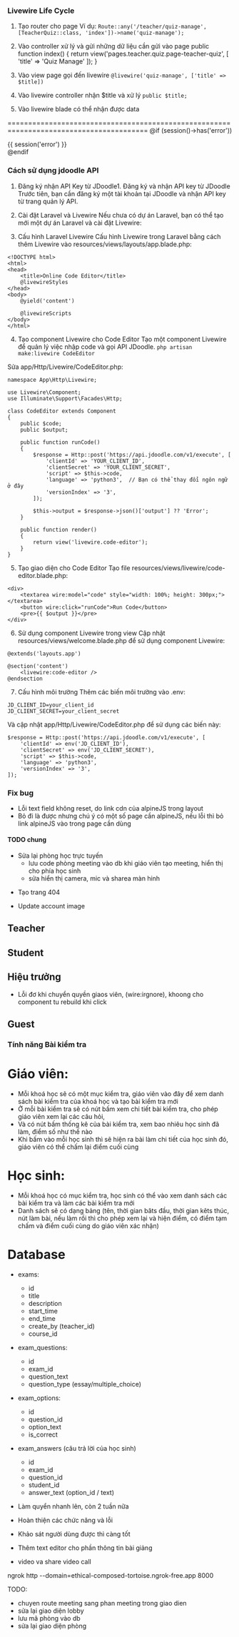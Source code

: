 ### Livewire Life Cycle

1. Tạo router cho page
Ví dụ:
`Route::any('/teacher/quiz-manage', [TeacherQuiz::class, 'index'])->name('quiz-manage');`

2. Vào controller xử lý và gửi những dữ liệu cần gửi vào page
public function index()
    {
        return view('pages.teacher.quiz.page-teacher-quiz', [
            'title' => 'Quiz Manage'
        ]);
    }

3. Vào view page gọi đến livewire
`@livewire('quiz-manage', ['title' => $title])`

4. Vào livewire controller nhận $title và xử lý
`public $title;`

5. Vào livewire blade có thể nhận được data

========================================================================================
@if (session()->has('error'))
    <div class="error">
        <span>{{ session('error') }}</span>
    </div>
@endif




### Cách sử dụng jdoodle API
1. Đăng ký nhận API Key từ JDoodle1.
Đăng ký và nhận API key từ JDoodle
Trước tiên, bạn cần đăng ký một tài khoản tại JDoodle và nhận API key từ trang quản lý API.

2. Cài đặt Laravel và Livewire
Nếu chưa có dự án Laravel, bạn có thể tạo mới một dự án Laravel và cài đặt Livewire:

3. Cấu hình Laravel Livewire
Cấu hình Livewire trong Laravel bằng cách thêm Livewire vào resources/views/layouts/app.blade.php:
```
<!DOCTYPE html>
<html>
<head>
    <title>Online Code Editor</title>
    @livewireStyles
</head>
<body>
    @yield('content')

    @livewireScripts
</body>
</html>
```

4. Tạo component Livewire cho Code Editor
Tạo một component Livewire để quản lý việc nhập code và gọi API JDoodle.
`php artisan make:livewire CodeEditor`

Sửa app/Http/Livewire/CodeEditor.php:
```
namespace App\Http\Livewire;

use Livewire\Component;
use Illuminate\Support\Facades\Http;

class CodeEditor extends Component
{
    public $code;
    public $output;

    public function runCode()
    {
        $response = Http::post('https://api.jdoodle.com/v1/execute', [
            'clientId' => 'YOUR_CLIENT_ID',
            'clientSecret' => 'YOUR_CLIENT_SECRET',
            'script' => $this->code,
            'language' => 'python3',  // Bạn có thể thay đổi ngôn ngữ ở đây
            'versionIndex' => '3',
        ]);

        $this->output = $response->json()['output'] ?? 'Error';
    }

    public function render()
    {
        return view('livewire.code-editor');
    }
}
```
5. Tạo giao diện cho Code Editor
Tạo file resources/views/livewire/code-editor.blade.php:

```
<div>
    <textarea wire:model="code" style="width: 100%; height: 300px;"></textarea>
    <button wire:click="runCode">Run Code</button>
    <pre>{{ $output }}</pre>
</div>
```

6. Sử dụng component Livewire trong view
Cập nhật resources/views/welcome.blade.php để sử dụng component Livewire:

```
@extends('layouts.app')

@section('content')
    <livewire:code-editor />
@endsection
```

7. Cấu hình môi trường
Thêm các biến môi trường vào .env:

```
JD_CLIENT_ID=your_client_id
JD_CLIENT_SECRET=your_client_secret
```
Và cập nhật app/Http/Livewire/CodeEditor.php để sử dụng các biến này:

```
$response = Http::post('https://api.jdoodle.com/v1/execute', [
    'clientId' => env('JD_CLIENT_ID'),
    'clientSecret' => env('JD_CLIENT_SECRET'),
    'script' => $this->code,
    'language' => 'python3',
    'versionIndex' => '3',
]);
```

### Fix bug
- Lỗi text field không reset, do link cdn của alpineJS trong layout
- Bỏ đi là được nhưng chú ý có một số page cần alpineJS, nếu lỗi thì bỏ link alpineJS vào trong page cần dùng


#### TODO chung

<!-- - sửa lại quizz. reset cau tra loi dung khi next cau -->
<!-- - Nâng cấp code complier. them input -->

- Sửa lại phòng học trực tuyến 
    + lưu code phòng meeting vào db khi giáo viên tạo meeting, hiển thị cho phía học sinh
    + sửa hiển thị camera, mic và sharea màn hinh


<!-- - quên mật khẩu (vấn đề email) -->
<!-- - Phần thống kê menu -->
<!-- - Theem discovery theo lop -->
<!-- - Thay ảnh khi chưa có video cho lesson -->
<!-- - Diễn đàn -->
<!-- - Taoj trang dien dan chi tiet, comment, like -->
- Tạo trang 404
<!-- - Bang xep hang trong account -->
- Update account image

<!-- - Trang tai lieu hoc tap cho moi lesson (option) -->
<!-- - CSS trng taif lieu hoc tap -->
<!-- - lam alert -->

<!-- - course-card info min-h-[180px] -->

<!-- - Them loading khi upload video -->
<!-- - Tích hợp thêm alert cho các thông báo -->



## Teacher
<!-- - Tạo bài kiểm tra (option) -->
<!-- - Xoá lesson -->
<!-- - Theem nut xoa yeu cau tham gia o teacher student manage -->
<!-- - Sua loading khi upload video -->

## Student
<!-- - Kiểm tra cách cộng điểm để tăng level, xem hết video, làm bài tập, tham gia khóa học, hoàn thành khóa học, ...
    + tham gia khoá học + 50 điểm (v)
    + comment lesson + 10 điểm (v)
    + làm bài tập + 30 điểm (v)
    + đăng bài diễn đàn + 20 điểm (v)
    + cmt diễn đàn + 10 điểm (v)
    + xem het video + 100 diem -->

<!-- - Taoj tinh nang lam bai kiem tra -->
    
<!-- - Tham gia phòng học trực tuyến -->

## Hiệu trưởng
<!-- - Tạo một tài khoản root có mọi quyền -->
<!-- - Phân quyền cho hiệu trưởng có thể phân quyền cho các giáo viên -->
- Lỗi đơ khi chuyển quyền giaos viên, (wire:irgnore), khoong cho component tu rebuild khi click

## Guest
<!-- - return moi route den login -->



### Tính năng Bài kiểm tra
# Giáo viên: 
- Mỗi khoá học sẽ có một mục kiểm tra, giáo viên vào đây để xem danh sách bài kiểm tra của khoá học và tạo bài kiểm tra mới
- Ở mỗi bài kiểm tra sẽ có nút bấm xem chi tiết bài kiểm tra, cho phép giáo viên xem lại các câu hỏi,
- Và có nút bấm thống kê của bài kiểm tra, xem bao nhiêu học sinh đã làm, điểm số như thế nào
- Khi bấm vào mỗi học sinh thì sẽ hiện ra  bài làm chi tiết của học sinh đó, giáo viên có thể chấm lại điểm cuối cùng

# Học sinh:
- Mỗi khoá học có mục kiểm tra, học sinh có thể vào xem danh sách các bài kiểm tra và làm các bài kiểm tra mới
- Danh sách sẽ có dạng bảng (tên, thời gian băts đầu, thời gian kêts thúc, nút làm bài, nếu làm rồi thì cho phép xem lại và hiện điểm, có điểm tạm chấm và điểm cuối cùng do giáo viên xác nhận)

# Database
- exams:
    + id
    + title 
    + description
    + start_time
    + end_time
    + create_by (teacher_id)
    + course_id

- exam_questions:
    + id
    + exam_id
    + question_text
    + question_type (essay/multiple_choice)

- exam_options:
    + id
    + question_id
    + option_text
    + is_correct

- exam_answers (câu trả lời của học sinh)
    + id
    + exam_id
    + question_id
    + student_id
    + answer_text (option_id / text)




- Làm quyển nhanh lên, còn 2 tuần nữa
- Hoàn thiện các chức năng và lỗi
- Khảo sát người dùng được thì càng tốt
<!-- - Sửa lỗi xem chi tiết bài kiểm tra -->
- Thêm text editor cho phần thông tin bài giảng
<!-- - stdin cho code complier -->
- video va share video call




ngrok http --domain=ethical-composed-tortoise.ngrok-free.app 8000

TODO: 
- chuyen route meeting sang phan meeting trong giao dien
- sửa lại giao diện lobby
- lưu mã phòng vào db
- sửa lại giao diện phòng